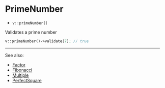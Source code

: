 # PrimeNumber

- `v::primeNumber()`

Validates a prime number

```php
v::primeNumber()->validate(7); // true
```

***
See also:

  * [Factor](Factor.md)
  * [Fibonacci](Fibonacci.md)
  * [Multiple](Multiple.md)
  * [PerfectSquare](PerfectSquare.md)
